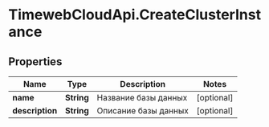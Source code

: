 # TimewebCloudApi.CreateClusterInstance

## Properties

Name | Type | Description | Notes
------------ | ------------- | ------------- | -------------
**name** | **String** | Название базы данных | [optional] 
**description** | **String** | Описание базы данных | [optional] 


